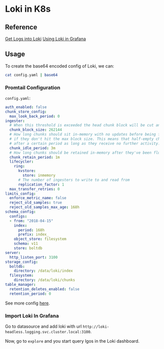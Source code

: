 # Loki in K8s
## Reference
[Get Logs into Loki](https://grafana.com/docs/loki/latest/getting-started/get-logs-into-loki/)
[Using Loki in Grafana](https://grafana.com/docs/grafana/latest/datasources/loki/)
## Usage
To create the base64 encoded config of Loki, we can:
```bash
cat config.yaml | base64
```
### Promtail Configuration
`config.yaml`:
```yaml
auth_enabled: false
chunk_store_config:
  max_look_back_period: 0
ingester:
  # When this threshold is exceeded the head chunk block will be cut and compressed inside the chunk
  chunk_block_size: 262144
  # How long chunks should sit in-memory with no updates before being flushed 
  # if they don't hit the max block size. This means that half-empty chunks will still be flushed 
  # after a certain period as long as they receive no further activity.
  chunk_idle_period: 3m
  # How long chunks should be retained in-memory after they've been flushed.
  chunk_retain_period: 1m
  lifecycler:
    ring:
      kvstore:
        store: inmemory
      # The number of ingesters to write to and read from
      replication_factor: 1
  max_transfer_retries: 0
limits_config:
  enforce_metric_name: false
  reject_old_samples: true
  reject_old_samples_max_age: 168h
schema_config:
  configs:
  - from: "2018-04-15"
    index:
      period: 168h
      prefix: index_
    object_store: filesystem
    schema: v11
    store: boltdb
server:
  http_listen_port: 3100
storage_config:
  boltdb:
    directory: /data/loki/index
  filesystem:
    directory: /data/loki/chunks
table_manager:
  retention_deletes_enabled: false
  retention_period: 0
```

See more config [here](https://grafana.com/docs/loki/latest/configuration/#schema_config).
### Import Loki In Grafana
Go to datasource and add loki with url `http://loki-headless.logging.svc.cluster.local:3100`.

Now, go to `explore` and you start query lgos in the Loki dashboard.